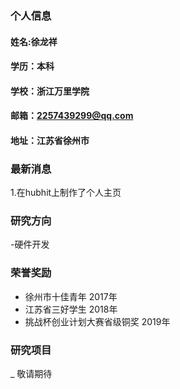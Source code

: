 ### 个人信息
#### 姓名:徐龙祥
#### 学历：本科
#### 学校：浙江万里学院
#### 邮箱：2257439299@qq.com
#### 地址：江苏省徐州市

### 最新消息
1.在hubhit上制作了个人主页

### 研究方向
-硬件开发

### 荣誉奖励
- 徐州市十佳青年   2017年
- 江苏省三好学生   2018年
- 挑战杯创业计划大赛省级铜奖 2019年


### 研究项目
_ 敬请期待
